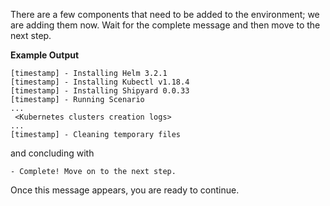 There are a few components that need to be added to the environment; we are
adding them now. Wait for the complete message and then move to the
next step.

**Example Output**

```screenshot
[timestamp] - Installing Helm 3.2.1
[timestamp] - Installing Kubectl v1.18.4
[timestamp] - Installing Shipyard 0.0.33
[timestamp] - Running Scenario
...
 <Kubernetes clusters creation logs>
...
[timestamp] - Cleaning temporary files
```

and concluding with

```
- Complete! Move on to the next step.
```

Once this message appears, you are ready to continue.